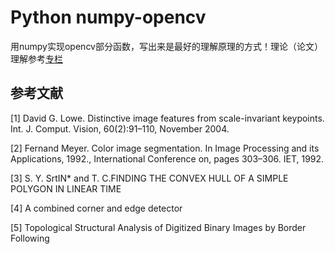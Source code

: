 # Python numpy-opencv
用numpy实现opencv部分函数，写出来是最好的理解原理的方式！理论（论文）理解参考[专栏](https://zhuanlan.zhihu.com/c_1252322241918033920)

## 参考文献
[1] David G. Lowe. Distinctive image features from scale-invariant keypoints. Int. J. Comput. Vision, 60(2):91–110, November 2004. 

[2] Fernand Meyer. Color image segmentation. In Image Processing and its Applications, 1992., International Conference on, pages 303–306. IET, 1992.

[3] S. Y. SrtIN* and T. C.FINDING THE CONVEX HULL OF A SIMPLE POLYGON IN LINEAR TIME

[4] A combined corner and edge detector

[5] Topological Structural Analysis of Digitized Binary Images by Border Following